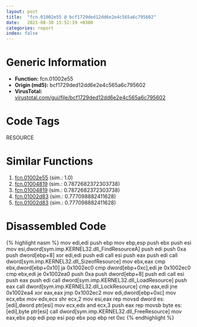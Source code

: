 ```yaml
---
layout: post
title:  "fcn.01002e55 @ bcf1729ded12dd6e2e4c565a6c795602"
date:   2021-08-30 15:52:19 +0300
categories: report
index: false
---
```


# Generic Information
- **Function:** fcn.01002e55
- **Origin (md5):** bcf1729ded12dd6e2e4c565a6c795602
- **VirusTotal:** [virustotal.com/gui/file/bcf1729ded12dd6e2e4c565a6c795602][virustotal_ref]

# Code Tags
<span class="tag" id="RESOURCE">RESOURCE</span>


# Similar Functions

1. [fcn.01002e55][similar_1_ref] (sim.: 1.0)
2. [fcn.01004819][similar_2_ref] (sim.: 0.7872682372303738)
3. [fcn.01004819][similar_3_ref] (sim.: 0.7872682372303738)
4. [fcn.01002d83][similar_4_ref] (sim.: 0.777098882411628)
5. [fcn.01002d83][similar_5_ref] (sim.: 0.777098882411628)


# Disassembled Code

{% highlight nasm %}
mov edi,edi
push ebp
mov ebp,esp
push ebx
push esi
mov esi,dword[sym.imp.KERNEL32.dll_FindResourceA]
push edi
push 0xa
push dword[ebp+8]
xor edi,edi
push edi
call esi
push eax
push edi
call dword[sym.imp.KERNEL32.dll_SizeofResource]
mov ebx,eax
cmp ebx,dword[ebp+0x10]
ja 0x1002ec0
cmp dword[ebp+0xc],edi
je 0x1002ec0
cmp ebx,edi
je 0x1002ea0
push 0xa
push dword[ebp+8]
push edi
call esi
push eax
push edi
call dword[sym.imp.KERNEL32.dll_LoadResource]
push eax
call dword[sym.imp.KERNEL32.dll_LockResource]
cmp eax,edi
jne 0x1002ea4
xor eax,eax
jmp 0x1002ec2
mov edi,dword[ebp+0xc]
mov ecx,ebx
mov edx,ecx
shr ecx,2
mov esi,eax
rep movsd dword es:[edi],dword ptr[esi]
mov ecx,edx
and ecx,3
push eax
rep movsb byte es:[edi],byte ptr[esi]
call dword[sym.imp.KERNEL32.dll_FreeResource]
mov eax,ebx
pop edi
pop esi
pop ebx
pop ebp
ret 0xc
{% endhighlight %}


[similar_1_ref]: /report/fcn.01002e55@7be42d186738ec1816397d616de2cb9d
[similar_2_ref]: /report/fcn.01004819@7be42d186738ec1816397d616de2cb9d
[similar_3_ref]: /report/fcn.01004819@bcf1729ded12dd6e2e4c565a6c795602
[similar_4_ref]: /report/fcn.01002d83@7be42d186738ec1816397d616de2cb9d
[similar_5_ref]: /report/fcn.01002d83@bcf1729ded12dd6e2e4c565a6c795602
[virustotal_ref]: https://www.virustotal.com/gui/file/bcf1729ded12dd6e2e4c565a6c795602